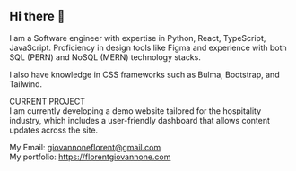 ## Hi there 👋

I am a Software engineer with expertise in Python, React, TypeScript, JavaScript. Proficiency in design tools like Figma and experience with both SQL (PERN) and NoSQL (MERN) technology stacks.

I also have knowledge in CSS frameworks such as Bulma, Bootstrap, and Tailwind.

CURRENT PROJECT\
I am currently developing a demo website tailored for the hospitality industry, which includes a user-friendly dashboard that allows content updates across the site.

My Email: giovannoneflorent@gmail.com\
My portfolio: https://florentgiovannone.com
<!--
**florentgiovannone/florentgiovannone** is a ✨ _special_ ✨ repository because its `README.md` (this file) appears on your GitHub profile.

Here are some ideas to get you started:

- 🔭 I’m currently working on ...
- 🌱 I’m currently learning ...
- 👯 I’m looking to collaborate on ...
- 🤔 I’m looking for help with ...
- 💬 Ask me about ...
- 📫 How to reach me: ...
- 😄 Pronouns: ...
- ⚡ Fun fact: ...
-->
